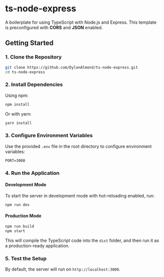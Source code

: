 # ts-node-express

A boilerplate for using TypeScript with Node.js and Express. This template is preconfigured with **CORS** and **JSON** enabled.

## Getting Started

### 1. Clone the Repository

```bash
git clone https://github.com/DylanAlmond/ts-node-express.git
cd ts-node-express
```

### 2. Install Dependencies

Using npm:

```bash
npm install
```

Or with yarn:

```bash
yarn install
```

### 3. Configure Environment Variables

Use the provided `.env` file in the root directory to configure environment variables:

```plaintext
PORT=3000
```

### 4. Run the Application

#### Development Mode

To start the server in development mode with hot-reloading enabled, run:

```bash
npm run dev
```

#### Production Mode

```bash
npm run build
npm start
```

This will compile the TypeScript code into the `dist` folder, and then run it as a production-ready application.

### 5. Test the Setup

By default, the server will run on `http://localhost:3000`.